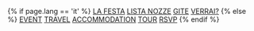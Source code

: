{% if page.lang == 'it' %}
<a href="/en/" id="english" class="flag"></a>
<a id="nav_1" href="#lafesta">LA FESTA</a>
<a id="nav_2" href="#lista_nozze">LISTA NOZZE</a>
<a id="nav_3" href="#gite">GITE</a>
<a id="nav_4" href="#verrai">VERRAI?</a>
{% else %}
<a href="/it/" id="italian" class="flag"></a>
<a id="nav_1" class="nav_link" href="#event">EVENT</a>
<a id="nav_2" href="#travel">TRAVEL</a>
<a id="nav_3" href="#accomodation">ACCOMMODATION</a>
<a id="nav_4" href="#tour">TOUR</a>
<a id="nav_5" href="#rsvp">RSVP</a>
{% endif %}
